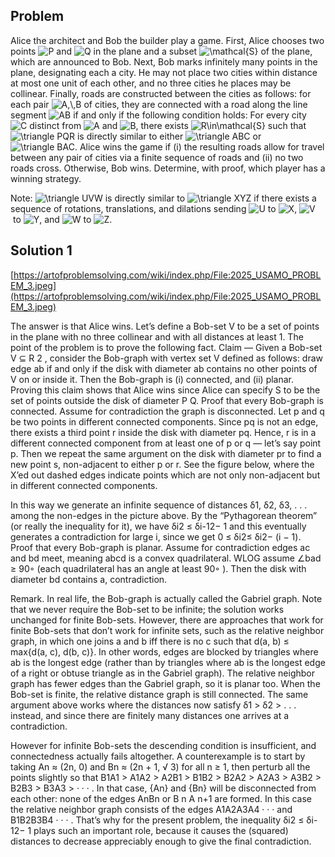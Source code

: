 ## Problem

Alice the architect and Bob the builder play a game. First, Alice chooses two points ![$P$](https://latex.artofproblemsolving.com/4/b/4/4b4cade9ca8a2c8311fafcf040bc5b15ca507f52.png) and ![$Q$](https://latex.artofproblemsolving.com/9/8/6/9866e3a998d628ba0941eb4fea0666ac391d149a.png) in the plane and a subset ![$\mathcal{S}$](https://latex.artofproblemsolving.com/2/2/a/22a281826fab0dc40a4eb1bbf99c6f1c19afbe0b.png) of the plane, which are announced to Bob. Next, Bob marks infinitely many points in the plane, designating each a city. He may not place two cities within distance at most one unit of each other, and no three cities he places may be collinear. Finally, roads are constructed between the cities as follows: for each pair ![$A,\,B$](https://latex.artofproblemsolving.com/a/0/5/a0520d3feec10844af21c8f70e93400a12df6485.png) of cities, they are connected with a road along the line segment ![$AB$](https://latex.artofproblemsolving.com/5/7/e/57ee5125358c0606c9b588580ddfa66f83e607b7.png) if and only if the following condition holds: For every city ![$C$](https://latex.artofproblemsolving.com/c/3/3/c3355896da590fc491a10150a50416687626d7cc.png) distinct from ![$A$](https://latex.artofproblemsolving.com/0/1/9/019e9892786e493964e145e7c5cf7b700314e53b.png) and ![$B$](https://latex.artofproblemsolving.com/f/f/5/ff5fb3d775862e2123b007eb4373ff6cc1a34d4e.png), there exists ![$R\in\mathcal{S}$](https://latex.artofproblemsolving.com/4/3/5/435840651c665449f1d02e9f19c8a4aa18c554be.png) such that ![$\triangle PQR$](https://latex.artofproblemsolving.com/b/4/a/b4a455d533200d7dfbd00731fa8bd9e8796fb803.png) is directly similar to either ![$\triangle ABC$](https://latex.artofproblemsolving.com/8/c/3/8c3a2d2224f7d163b46d702132425d47828bf538.png) or ![$\triangle BAC$](https://latex.artofproblemsolving.com/5/f/8/5f8106d761155c78be9c31cf6666818e88a1013f.png). Alice wins the game if (i) the resulting roads allow for travel between any pair of cities via a finite sequence of roads and (ii) no two roads cross. Otherwise, Bob wins. Determine, with proof, which player has a winning strategy.

Note: ![$\triangle UVW$](https://latex.artofproblemsolving.com/1/7/5/1758da3ad0b3609aacab923696d4e87aca4b5ace.png) is directly similar to ![$\triangle XYZ$](https://latex.artofproblemsolving.com/3/0/3/3039f01ba9e41f5490b7130e344be554015a25b9.png) if there exists a sequence of rotations, translations, and dilations sending ![$U$](https://latex.artofproblemsolving.com/e/2/b/e2bbebb3bd73f1ae5c64098ab0244f739abf7ca4.png) to ![$X$](https://latex.artofproblemsolving.com/6/a/4/6a47ca0fe7cb276abc022af6ac88ddae1a9d6894.png), ![$V$](https://latex.artofproblemsolving.com/1/2/d/12d58aa29201da09d8e620f8698e3a37547f6b4a.png) to ![$Y$](https://latex.artofproblemsolving.com/c/e/5/ce58e4af225c93d08606c26554caaa5ae32edeba.png), and ![$W$](https://latex.artofproblemsolving.com/1/0/c/10cb764f88509fb1c8012366993fdbee98f31bc5.png) to ![$Z$](https://latex.artofproblemsolving.com/3/e/a/3ead47fb9fb4a4c273feee398f72ff2a09702b84.png).

## Solution 1

[https://artofproblemsolving.com/wiki/index.php/File:2025_USAMO_PROBLEM_3.jpeg](https://artofproblemsolving.com/wiki/index.php/File:2025_USAMO_PROBLEM_3.jpeg)

The answer is that Alice wins. Let’s define a Bob-set V to be a set of points in the plane with no three collinear and with all distances at least 1. The point of the problem is to prove the following fact. Claim — Given a Bob-set V ⊆ R 2 , consider the Bob-graph with vertex set V defined as follows: draw edge ab if and only if the disk with diameter ab contains no other points of V on or inside it. Then the Bob-graph is (i) connected, and (ii) planar. Proving this claim shows that Alice wins since Alice can specify S to be the set of points outside the disk of diameter P Q. Proof that every Bob-graph is connected. Assume for contradiction the graph is disconnected. Let p and q be two points in different connected components. Since pq is not an edge, there exists a third point r inside the disk with diameter pq. Hence, r is in a different connected component from at least one of p or q — let’s say point p. Then we repeat the same argument on the disk with diameter pr to find a new point s, non-adjacent to either p or r. See the figure below, where the X’ed out dashed edges indicate points which are not only non-adjacent but in different connected components.

In this way we generate an infinite sequence of distances δ1, δ2, δ3, . . . among the non-edges in the picture above. By the “Pythagorean theorem” (or really the inequality for it), we have δi2 ≤ δi-12− 1 and this eventually generates a contradiction for large i, since we get 0 ≤ δi2≤ δi2− (i − 1). Proof that every Bob-graph is planar. Assume for contradiction edges ac and bd meet, meaning abcd is a convex quadrilateral. WLOG assume ∠bad ≥ 90◦ (each quadrilateral has an angle at least 90◦ ). Then the disk with diameter bd contains a, contradiction.

Remark. In real life, the Bob-graph is actually called the Gabriel graph. Note that we never require the Bob-set to be infinite; the solution works unchanged for finite Bob-sets. However, there are approaches that work for finite Bob-sets that don’t work for infinite sets, such as the relative neighbor graph, in which one joins a and b iff there is no c such that d(a, b) ≤ max{d(a, c), d(b, c)}. In other words, edges are blocked by triangles where ab is the longest edge (rather than by triangles where ab is the longest edge of a right or obtuse triangle as in the Gabriel graph). The relative neighbor graph has fewer edges than the Gabriel graph, so it is planar too. When the Bob-set is finite, the relative distance graph is still connected. The same argument above works where the distances now satisfy δ1 > δ2 > . . . instead, and since there are finitely many distances one arrives at a contradiction.

However for infinite Bob-sets the descending condition is insufficient, and connectedness actually fails altogether. A counterexample is to start by taking An ≈ (2n, 0) and Bn ≈ (2n + 1, √ 3) for all n ≥ 1, then perturb all the points slightly so that B1A1 > A1A2 > A2B1 > B1B2 > B2A2 > A2A3 > A3B2 > B2B3 > B3A3 > · · · . In that case, {An} and {Bn} will be disconnected from each other: none of the edges AnBn or B n A n+1 are formed. In this case the relative neighbor graph consists of the edges A1A2A3A4 · · · and B1B2B3B4 · · · . That’s why for the present problem, the inequality δi2 ≤ δi-12− 1 plays such an important role, because it causes the (squared) distances to decrease appreciably enough to give the final contradiction.